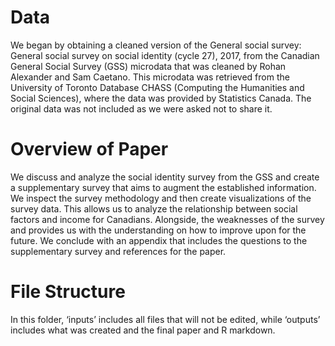# Data
We began by obtaining a cleaned version of the General social survey: General social survey on social identity (cycle 27), 2017, from the Canadian General Social Survey (GSS) microdata that was cleaned by Rohan Alexander and Sam Caetano. This microdata was retrieved from the University of Toronto Database CHASS (Computing the Humanities and Social Sciences), where the data was provided by Statistics Canada. The original data was not included as we were asked not to share it.

# Overview of Paper
We discuss and analyze the social identity survey from the GSS and create a supplementary survey that aims to augment the established information. We inspect the survey methodology and then create visualizations of the survey data. This allows us to analyze the relationship between social factors and income for Canadians. Alongside, the weaknesses of the survey and provides us with the understanding on how to improve upon for the future.
We conclude with an appendix that includes the questions to the supplementary survey and references for the paper. 

# File Structure
In this folder, ‘inputs’ includes all files that will not be edited, while ‘outputs’ includes what was created and the final paper and R markdown. 
